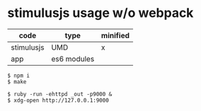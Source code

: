 # stimulusjs usage w/o webpack

| code        | type        | minified |
| ------------| ----------- | -------- |
| stimulusjs  | UMD         | x        |
| app         | es6 modules |          |

~~~
$ npm i
$ make

$ ruby -run -ehttpd _out -p9000 &
$ xdg-open http://127.0.0.1:9000
~~~
